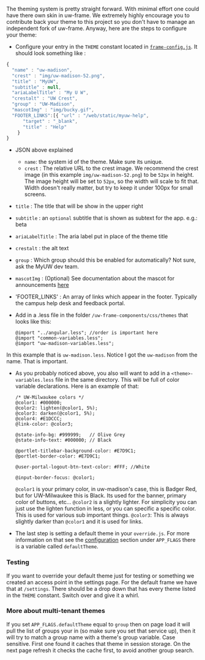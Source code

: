 The theming system is pretty straight forward. With minimal effort one could have there own skin in uw-frame. We extremely highly encourage you to contribute back your theme to this project so you don't have to manage an independent fork of uw-frame. Anyway, here are the steps to configure your theme:

+ Configure your entry in the `THEME` constant located in [`frame-config.js`](https://github.com/UW-Madison-DoIT/uw-frame/blob/master/uw-frame-components/js/frame-config.js). It should look something like :

```javascript
{
  "name" : "uw-madison",
  "crest" : "img/uw-madison-52.png",
  "title" : "MyUW",
  "subtitle" : null,
  "ariaLabelTitle" : "My U W",
  "crestalt" : "UW Crest",
  "group" : "UW-Madison",
  "mascotImg" : "img/bucky.gif",
  "FOOTER_LINKS":[{ "url" : "/web/static/myuw-help",
      "target" : "_blank",
      "title" : "Help"
    }
}
```
+ JSON above explained
  + `name`: the system id of the theme. Make sure its unique.
  + `crest` : The relative URL to the crest image. We recommend the crest image (in this example `img/uw-madison-52.png`) to be `52px` in height.  The image height will be set to `52px`, so the width will scale to fit that. Width doesn't really matter, but try to keep it under 100px for small screens.
 + `title` : The title that will be show in the upper right
 + `subtitle` : an `optional` subtitle that is shown as subtext for the app. e.g.: beta
 + `ariaLabelTitle` : The aria label put in place of the theme title
 + `crestalt` : the alt text
 + `group` : Which group should this be enabled for automatically? Not sure, ask the MyUW dev team.
 + `mascotImg` : (Optional) See documentation about the mascot for announcements [here](#/md/announcements)
 + 'FOOTER_LINKS' : An array of links which appear in the footer. Typically the campus help desk and feedback portal. 

+ Add in a <theme-name>.less file in the folder `/uw-frame-components/css/themes` that looks like this:

  ```less
  @import "../angular.less"; //order is important here
  @import "common-variables.less";
  @import "uw-madison-variables.less";
  ```

In this example that is `uw-madison.less`. Notice I got the `uw-madison` from the name. That is important.

+ As you probably noticed above, you also will want to add in a `<theme>-variables.less` file in the same directory. This will be full of color variable declarations. Here is an example of that:

  ```
  /* UW-Milwaukee colors */
  @color1: #000000;         
  @color2: lighten(@color1, 5%);
  @color3: darken(@color1, 5%);
  @color4: #E1DCCC;
  @link-color: @color3;

  @state-info-bg: #999999;   // Olive Grey
  @state-info-text: #000000; // Black

  @portlet-titlebar-background-color: #E7D9C1;
  @portlet-border-color: #E7D9C1;

  @user-portal-logout-btn-text-color: #FFF; //White

  @input-border-focus: @color1;
  ```

  `@color1` is your primary color, in uw-madison's case, this is Badger Red, but for UW-Milwaukee this is Black. Its used for the banner, primary color of buttons, etc... `@color2` is a slightly lighter. For simplicity you can just use the lighten function in less, or you can specific a specific color. This is used for various sub important things. `@color3`: This is always slightly darker than `@color1` and it is used for links.

+ The last step is setting a default theme in your `override.js`. For more information on that see the [configuration](#/md/configuration) section under `APP_FLAGS` there is a variable called `defaultTheme`.


### Testing
If you want to override your default theme just for testing or something we created an access point in the settings page. For the default frame we have that at `/settings`. There should be a drop down that has every theme listed in the `THEME` constant. Switch over and give it a whirl.

### More about multi-tenant themes
If you set `APP_FLAGS.defaultTheme` equal to `group` then on page load it will pull the list of groups your in (so make sure you set that service up), then it will try to match a group name with a theme's group variable. Case sensitive. First one found it caches that theme in session storage. On the next page refresh it checks the cache first, to avoid another group search.
